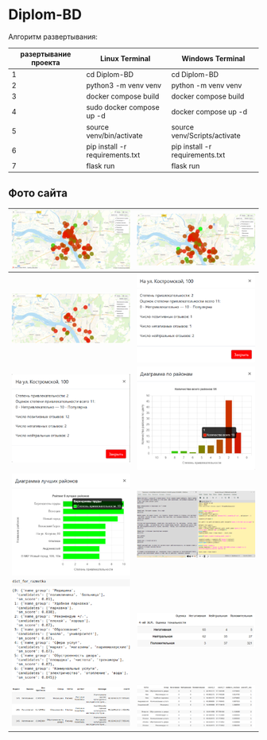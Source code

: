 # Diplom-BD
Алгоритм развертывания:


| разертывание проекта | Linux Terminal                  | Windows Terminal                |
|----------------------|---------------------------------|---------------------------------|
|           1          |            cd Diplom-BD         |          cd Diplom-BD           |
|           2          |       python3 -m venv venv      |       python -m venv venv       |
|           3          |       docker compose build      |       docker compose build      |
|           4          |    sudo docker compose up -d    |       docker compose up -d      |
|           5          |     source venv/bin/activate    |   source venv/Scripts/activate  |
|           6          | pip install -r requirements.txt | pip install -r requirements.txt |
|           7          |            flask run            |            flask run            |



## Фото сайта

| ![Изображение 1](images/image1.png) | ![Изображение 2](images/image2.png) | 
|:-----------------------------------:|:-----------------------------------:|
| ![Изображение 3](images/image3.png) | ![Изображение 4](images/image4.png) |
| ![Изображение 5](images/image5.png) | ![Изображение 6](images/image6.png) |
| ![Изображение 7](images/image7.png) | ![Изображение 8](images/image8.png) |
| ![Изображение 9](images/image9.png) | ![Изображение 10](images/image10.png) |
| ![Изображение 11](images/image11.png) | ![Изображение 12](images/image12.png) |

